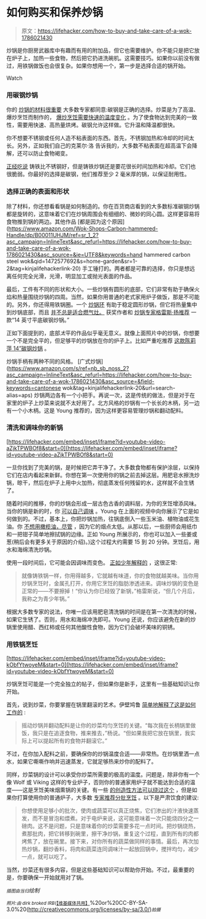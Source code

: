 # 如何购买和保养炒锅

> 原文：<https://lifehacker.com/how-to-buy-and-take-care-of-a-wok-1786021430>

炒锅是你厨房武器库中有趣而有用的附加品，但它也需要维护。你不能只是把它放在炉子上，加热一些食物，然后把它扔进洗碗机。这需要技巧。如果你以前没有做过，用铁锅做饭也会很复杂。如果你想用一个，第一步是选择合适的锅开始。

Watch

### 用碳钢炒锅

你的 [炒锅的材料很重要](http://lifehacker.com/a-guide-to-buying-a-good-wok-5554466) 大多数专家都同意:碳钢是正确的选择。炒菜是为了高温、爆炒烹饪而制作的， [爆炒烹饪需要快速的温度变化](https://lifehacker.com/how-to-cook-any-stir-fry-in-six-easy-steps-508172336) 。为了使食物达到完美的一致性，需要用快速、高热量烘烤。碳钢允许这样做。它升温和降温都很快。

你不想要不锈钢或任何人造不粘表面的东西。首先，不锈钢加热和冷却的时间太长。另外，正如我们自己的克莱尔·洛 告诉我的，大多数不粘表面在超高温下会降解，还可以防止食物褐变。

[正经吃说](http://www.seriouseats.com/2010/06/equipment-how-to-buy-a-wok-which-wok-is-the-best.html) 铸铁比不锈钢好，但是铸铁炒锅还是要花很长时间加热和冷却。它们也很脆弱。你最好的选择是碳钢，他们推荐至少 2 毫米厚的锅，以保证耐用性。

### 选择正确的表面和形状

除了材料，你还想看看锅是如何制造的。你在百货商店看到的大多数标准碳钢炒锅都是旋转的，这意味着它们在炒锅周围会有细细的、微妙的同心圆。这样更容易将食物推到锅的两边。其他作品 [都是因为这个原因](https://www.amazon.com/Wok-Shops-Carbon-hammered-Handle/dp/B00011UHJM/ref=sr_1_2?asc_campaign=InlineText&asc_refurl=https://lifehacker.com/how-to-buy-and-take-care-of-a-wok-1786021430&asc_source=&ie=UTF8&keywords=hand hammered carbon steel wok&qid=1472577692&s=home-garden&sr=1-2&tag=kinjalifehackerlink-20) 手工锤打的。两者都是可靠的选择，你只是想远离任何完全光滑，光滑，明显加工或抛光表面的作品。

最后，工件有不同的形状和大小。一些炒锅有圆形的底部，它们非常有助于确保火焰和热量围绕炒锅的四周。当然，如果你用普通的老式家用炉子做饭，那是不可能的。另外，你还得用铁锅圈。一个 [炒锅环](https://www.amazon.com/International-NCWS-9-7%C2%BE-Inch-9%C2%BE-Inch-Reversible/dp/B00012F3X6?asc_campaign=InlineText&asc_refurl=https://lifehacker.com/how-to-buy-and-take-care-of-a-wok-1786021430&asc_source=&tag=kinjalifehackerlink-20) 有助于稳定圆形炒锅，但它将热量集中到炒锅底部，而且 [并不总是适合燃气灶。](http://lifehacker.com/modify-a-wok-ring-to-better-fit-a-gas-range-5951467) 获奖作者和 [炒锅专家格雷斯·扬推荐](http://www.graceyoung.com/videos/) 一款“14 英寸平底碳钢炒锅。”

正如下面提到的，底部*太*平的作品似乎毫无意义。就像上面照片中的炒锅，你想要一个不是完全平的，但足够平的炒锅放在你的炉子上。比如严重吃推荐 [这款陈莉萍 14”碳钢炒锅](https://www.amazon.com/dp/B002AQSWMU/?asc_campaign=InlineText&asc_refurl=https://lifehacker.com/how-to-buy-and-take-care-of-a-wok-1786021430&asc_source=&tag=kinjalifehackerlink-20) 。

炒锅手柄有两种不同的风格。 [广式炒锅](https://www.amazon.com/s/ref=nb_sb_noss_2?asc_campaign=InlineText&asc_refurl=https://lifehacker.com/how-to-buy-and-take-care-of-a-wok-1786021430&asc_source=&field-keywords=cantonese wok&tag=kinjalifehackerlink-20&url=search-alias=aps) 炒锅两边各有一个小把手。再说一次，这是传统的做法，但是对于在家里的炉子上炒菜来说就不太好用了。北方风格的炒锅有一个长长的木柄，另一边有一个小木柄。这是 Young 推荐的，因为这样更容易管理炒锅和翻动配料。

### 清洗和调味你的新锅

 [https://lifehacker.com/embed/inset/iframe?id=youtube-video-aZjkTPWBOf8&start=0](https://lifehacker.com/embed/inset/iframe?id=youtube-video-aZjkTPWBOf8&start=0) 

一旦你找到了完美的锅，是时候把它弄干净了。大多数食物都有保护涂层，以保持它们在店内看起来新鲜。你想在第一次使用你的锅之前去掉这层。用肥皂水擦洗炒锅，晾干，然后在炉子上用中火加热，彻底蒸发任何残留的水，这样就不会生锈了。

随着时间的推移，你的炒锅会形成一层古色古香的调料层，为你的烹饪增添风味。当你的锅是新的时，你 [可以自己调味](http://lifehacker.com/how-to-season-a-wok-5830627) 。Young 在上面的视频中向你展示了它是如何做到的。不过，基本上，你把炒锅加热，往锅底倒入一些玉米油、植物油或花生油。你 [不想用橄榄油，尽管](https://lifehacker.com/avoid-olive-oil-in-your-wok-and-other-wok-cooking-tips-1718062229) ，因为它的烟点太低。从那以后，一些厨师会用纸巾和一把钳子简单地擦拭锅的边缘。正如 Young 所展示的，你也可以加入一些姜或葱(稍后会有更多关于原因的介绍)。)这个过程大约需要 15 到 20 分钟。烹饪后，用水和海绵清洗炒锅。

使用一段时间后，它可能会因调味而变色。 [正如少年解释的](http://www.epicurious.com/expert-advice/how-to-cook-with-a-wok-article) ，这很正常:

> 就像铸铁锅一样，你用得越多，它就越有味道，你的食物就越美味。当你用炒锅烹饪时，金属孔打开，你用它烹饪的脂肪渗透进来。调味炒锅的变色是正常的——不要擦掉！“你认为你已经毁了新锅，”格雷斯说，“但几个月后，我称之为青少年锅。”

根据大多数专家的说法，你唯一应该用肥皂清洗锅的时间是在第一次清洗的时候，如果它生锈了。否则，用水和海绵冲洗即可。Young 还说，你应该避免在新的炒锅里使用醋、西红柿或任何其他酸性食物，因为它们会破坏美味的铜锈。

### 用铁锅烹饪

 [https://lifehacker.com/embed/inset/iframe?id=youtube-video-kObfYtwoyeM&start=0](https://lifehacker.com/embed/inset/iframe?id=youtube-video-kObfYtwoyeM&start=0) 

炒锅烹饪可能是一个完全独立的帖子，但如果你是新手，这里有一些基础知识让你开始。

首先，说到炒菜，你要掌握在锅里翻滚的艺术。伊壁鸠鲁 [简单地解释了这是如何工作的](http://www.epicurious.com/expert-advice/how-to-cook-with-a-wok-article) :

> 摇动炒锅并翻动配料是让你的炒菜均匀烹饪的关键。“每次我在长柄锅里做饭，我只是在追逐食物，推来推去，”杨说。“但如果我把它放在锅里，我实际上可以提起所有的食物并翻滚它。”

不过，在你加入配料之前，要确保你的炒锅温度合适——非常热。在炒锅里洒一点水，如果它嘶嘶作响并迅速蒸发，它就足够热来炒你的配料了。

同样，炒菜锅的设计可以承受你炒菜所需要的极高的温度。问题是，除非你有一个像 Wolf 或 Viking 这样的专业炉子，否则你的普通家用炉子就不能达到合适的温度——这是烹饪美味烟熏锅的关键。有一些 [的创造性方法可以绕过这个](http://lifehacker.com/get-the-blazing-heat-you-need-for-wok-cooking-with-a-ch-5899064) ，但是如果你打算使用你的普通炉子，大多数 [专家推荐分批烹饪](http://www.seriouseats.com/2013/02/ask-the-food-lab-can-i-stir-fry-on-an-electric-cooktop.html) 。以下是严肃饮食的建议:

> 你想使用足够小的批次，使肉或蔬菜可以真正烧焦，它们渗出的汁液快速蒸发，而不是冒泡和煨煮。对于电炉来说，这可能意味着一次只能烧四分之一磅肉。这不是问题，只是意味着你的炒菜需要多花一点时间。把炒锅烧热，煮那批肉，把它转移到碗里，擦干净炒锅，重复这个过程，直到所有的肉都烤焦了，放在碗里。接下来，对你所有的蔬菜做同样的事情。最后，再次加热炒锅，翻炒香料，将肉和蔬菜连同调味汁一起放回锅中，搅拌均匀，减少一点，就可以吃了。

当然，炒菜还有很多内容，但是这些基础知识可以帮助你开始。不过，最重要的是，你要确保一开始就用对了锅。

*<small>插图由当归</small>绘制*

*<small>照片:由 dirk broked IRB(</small>*[<small>【维基媒体共用】</small>](http://www.gnu.org/copyleft/fdl.html)%20or%20CC-BY-SA-3.0%20(http://creativecommons.org/licenses/by-sa/3.0/)*<small>拍摄</small>*